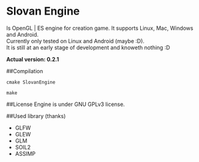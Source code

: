 # Slovan Engine
Is OpenGL | ES engine for creation game. It supports Linux, Mac, Windows and Android.<br>
Currently only tested on Linux and Android (maybe :D).<br>
It is still at an early stage of development and knoweth nothing :D

**Actual version: 0.2.1**

##Compilation
```
cmake SlovanEngine

make
```

##License
Engine is under GNU GPLv3 license.

##Used library (thanks)
 - GLFW
 - GLEW 
 - GLM
 - SOIL2
 - ASSIMP
